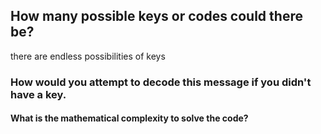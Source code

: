 ## How many possible keys or codes could there be?

there are endless possibilities of keys

### How would you attempt to decode this message if you didn't have a key.

#### What is the mathematical complexity to solve the code?
